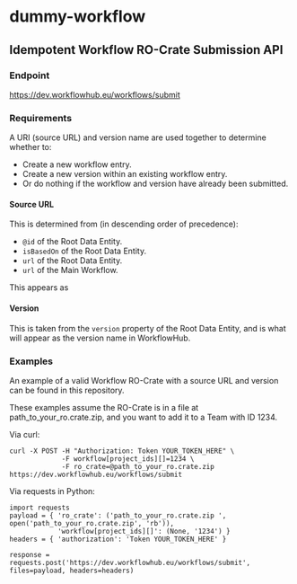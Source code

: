 # dummy-workflow

## Idempotent Workflow RO-Crate Submission API

### Endpoint
https://dev.workflowhub.eu/workflows/submit

### Requirements
A URI (source URL) and version name are used together to determine whether to:
- Create a new workflow entry.
- Create a new version within an existing workflow entry.
- Or do nothing if the workflow and version have already been submitted.

#### Source URL
This is determined from (in descending order of precedence):
- `@id` of the Root Data Entity.
- `isBasedOn` of the Root Data Entity.
- `url` of the Root Data Entity.
- `url` of the Main Workflow.

This appears as 

#### Version
This is taken from the `version` property of the Root Data Entity, and is what will appear as the version name in WorkflowHub.

### Examples
An example of a valid Workflow RO-Crate with a source URL and version can be found in this repository.

These examples assume the RO-Crate is in a file at path_to_your_ro.crate.zip, and you want to add it to a Team with ID 1234.

Via curl:
```
curl -X POST -H "Authorization: Token YOUR_TOKEN_HERE" \
             -F workflow[project_ids][]=1234 \
             -F ro_crate=@path_to_your_ro.crate.zip https://dev.workflowhub.eu/workflows/submit
```

Via requests in Python:
```
import requests
payload = { 'ro_crate': ('path_to_your_ro.crate.zip ', open('path_to_your_ro.crate.zip', 'rb')), 
            'workflow[project_ids][]': (None, '1234') }
headers = { 'authorization': 'Token YOUR_TOKEN_HERE' }

response = requests.post('https://dev.workflowhub.eu/workflows/submit', files=payload, headers=headers)
```
